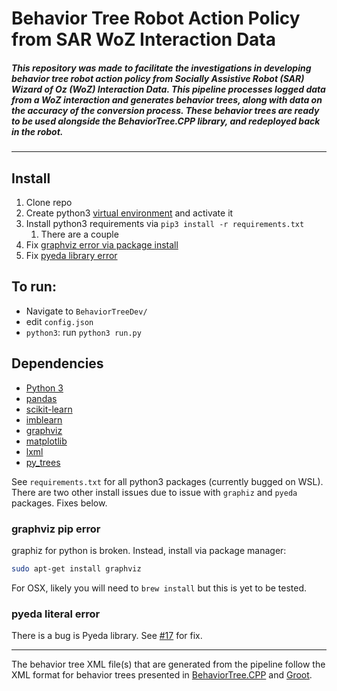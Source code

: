 # Behavior Tree Robot Action Policy from SAR WoZ Interaction Data

##### This repository was made to facilitate the investigations in developing behavior tree robot action policy from Socially Assistive Robot (SAR) Wizard of Oz (WoZ) Interaction Data. This pipeline processes logged data from a WoZ interaction and generates behavior trees, along with data on the accuracy of the conversion process. These behavior trees are ready to be used alongside the BehaviorTree.CPP library, and redeployed back in the robot.

---
## Install
1. Clone repo
2. Create python3 [virtual environment](https://docs.python.org/3/library/venv.html) and activate it
3. Install python3 requirements via `pip3 install -r requirements.txt`
	1. There are a couple
4. Fix [graphviz error via package install](#graphviz-pip-error)
5. Fix [pyeda library error](#pyeda-literal-error)

## To run:

- Navigate to `BehaviorTreeDev/`
- edit `config.json`
- `python3`: run `python3 run.py`


## Dependencies

- [Python 3](https://www.python.org/downloads/)
- [pandas](https://pandas.pydata.org/pandas-docs/stable/index.html) 
- [scikit-learn](https://scikit-learn.org/stable/index.html)
- [imblearn](https://imbalanced-learn.readthedocs.io/en/stable/index.html)
- [graphviz](https://graphviz.readthedocs.io/en/stable/index.html)
- [matplotlib](https://matplotlib.org/) 
- [lxml](https://lxml.de/)
- [py_trees](https://py-trees.readthedocs.io/en/devel/)

See `requirements.txt` for all python3 packages (currently bugged on WSL). There are two other install issues due to issue with `graphiz` and `pyeda` packages. Fixes below.

### graphviz pip error
graphiz for python is broken. Instead, install via package manager:
```bash
sudo apt-get install graphviz
```
For OSX, likely you will need to `brew install` but this is yet to be tested.

### pyeda literal error
There is a bug is Pyeda library. See [#17](https://github.com/interaction-lab/BTFromSARDemostration/issues/17) for fix.

---

The behavior tree XML file(s) that are generated from the pipeline follow the XML format for behavior trees presented in [BehaviorTree.CPP](https://www.behaviortree.dev/) and [Groot](https://github.com/BehaviorTree/Groot).

